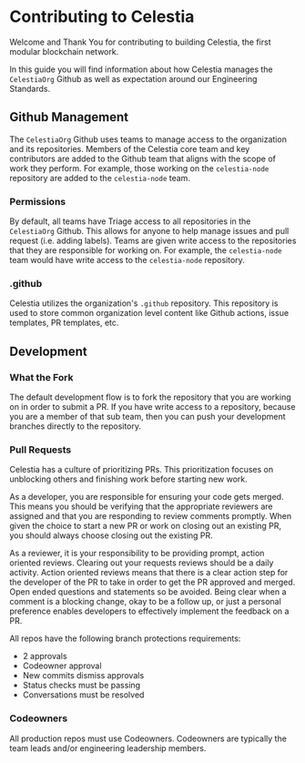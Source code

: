 # Contributing to Celestia

Welcome and Thank You for contributing to building Celestia, the first modular
blockchain network. 

In this guide you will find information about how Celestia manages the
`CelestiaOrg` Github as well as expectation around our Engineering Standards.

## Github Management

The `CelestiaOrg` Github uses teams to manage access to the organization and
its repositories. Members of the Celestia core team and key contributors are
added to the Github team that aligns with the scope of work they perform. For
example, those working on the `celestia-node` repository are added to the
`celestia-node` team. 

### Permissions

By default, all teams have Triage access to all repositories in the
`CelestiaOrg` Github. This allows for anyone to help manage issues and pull
request (i.e. adding labels). Teams are given write access to the repositories
that they are responsible for working on. For example, the `celestia-node` team
would have write access to the `celestia-node` repository.

### .github

Celestia utilizes the organization's `.github` repository. This repository is
used to store common organization level content like Github actions, issue
templates, PR templates, etc.

## Development

### What the Fork

The default development flow is to fork the repository that you are working on
in order to submit a PR. If you have write access to a repository, because you
are a member of that sub team, then you can push your development branches
directly to the repository.

### Pull Requests

Celestia has a culture of prioritizing PRs. This prioritization focuses on
unblocking others and finishing work before starting new work. 

As a developer, you are responsible for ensuring your code gets merged. This
means you should be verifying that the appropriate reviewers are assigned and
that you are responding to review comments promptly. When given the choice to
start a new PR or work on closing out an existing PR, you should always choose
closing out the existing PR.

As a reviewer, it is your responsibility to be providing prompt, action oriented
reviews. Clearing out your requests reviews should be a daily activity. Action
oriented reviews means that there is a clear action step for the developer of
the PR to take in order to get the PR approved and merged. Open ended questions
and statements so be avoided. Being clear when a comment is a blocking change,
okay to be a follow up, or just a personal preference enables developers to
effectively implement the feedback on a PR.  

All repos have the following branch protections requirements:
- 2 approvals
- Codeowner approval
- New commits dismiss approvals
- Status checks must be passing
- Conversations must be resolved

### Codeowners

All production repos must use Codeowners. Codeowners are typically the team
leads and/or engineering leadership members. 

